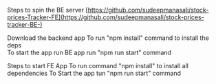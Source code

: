 Steps to spin the BE server
[https://github.com/sudeepmanasali/stock-prices-Tracker-FE](https://github.com/sudeepmanasali/stock-prices-tracker-BE-)

Download the backend app
To run "npm install" command to install the deps  
To start the app run BE app run "npm run start" command

Steps to start FE App
To run command "npm install" to install all dependencies 
To Start the app tun "npm run start" command

